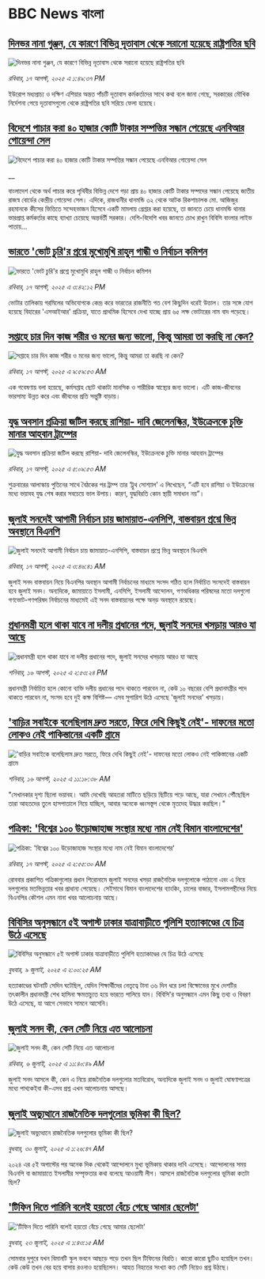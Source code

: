 # BBC News বাংলা## [দিনভর নানা গুঞ্জন, যে কারণে বিভিন্ন দূতাবাস থেকে সরানো হয়েছে রাষ্ট্রপতির ছবি](https://www.bbc.com/bengali/articles/c30z1dn4zmeo?at_medium=RSS&at_campaign=rss?at_campaign=githubrss)![দিনভর নানা গুঞ্জন, যে কারণে বিভিন্ন দূতাবাস থেকে সরানো হয়েছে রাষ্ট্রপতির ছবি](https://ichef.bbci.co.uk/ace/ws/240/cpsprodpb/c402/live/32c60240-7b6b-11f0-b2ec-b38d79e26356.jpg)_রবিবার, ১৭ আগস্ট, ২০২৫ এ ১:৪৯:৩৭ PM_ইউরোপ মধ্যপ্রাচ্য ও দক্ষিণ এশিয়ার অন্তত পাঁচটি দূতাবাস কর্মকর্তাদের সাথে কথা বলে জানা গেছে, সরকারের মৌখিক নির্দেশনা পেয়ে দূতাবাসগুলো থেকে রাষ্ট্রপতির ছবি সরিয়ে ফেলা হয়েছে।## [বিদেশে পাচার করা ৪০ হাজার কোটি টাকার সম্পত্তির সন্ধান পেয়েছে এনবিআর গোয়েন্দা সেল](https://www.bbc.co.uk/bengali/live/c206k033x8et?at_medium=RSS&at_campaign=rss?at_campaign=githubrss)![বিদেশে পাচার করা ৪০ হাজার কোটি টাকার সম্পত্তির সন্ধান পেয়েছে এনবিআর গোয়েন্দা সেল](https://ichef.bbci.co.uk/ace/standard/240/cpsprodpb/1871/live/6c543160-7b81-11f0-a34f-318be3fb0481.jpg)__বাংলাদেশ থেকে অর্থ পাচার করে পৃথিবীর বিভিন্ন দেশে গড়া প্রায় ৪০ হাজার কোটি টাকার সম্পদের সন্ধান পেয়েছে জাতীয় রাজস্ব বোর্ডের কেন্দ্রীয় গোয়েন্দা সেল। এদিকে, রাজধানীর ধানমন্ডি ৩২ থেকে আটক রিকশাচালক মো. আজিজুর রহমানকে কীসের ভিত্তিতে সন্দেহভাজন হিসেবে একটি মামলায় গ্রেপ্তার করা হয়েছে, তা জানতে চেয়ে ধানমন্ডি থানার ভারপ্রাপ্ত কর্মকর্তার কাছে ব্যাখ্যা চেয়েছে অন্তর্বর্তী সরকার। দেশি-বিদেশি খবর জানতে চোখ রাখুন বিবিসি বাংলার লাইভ পাতায়...## [ভারতে 'ভোট চুরি'র প্রশ্নে মুখোমুখি রাহুল গান্ধী ও নির্বাচন কমিশন](https://www.bbc.com/bengali/articles/cvgpn40k0kko?at_medium=RSS&at_campaign=rss?at_campaign=githubrss)![ভারতে 'ভোট চুরি'র প্রশ্নে মুখোমুখি রাহুল গান্ধী ও নির্বাচন কমিশন](https://ichef.bbci.co.uk/ace/ws/240/cpsprodpb/4fae/live/6218aab0-7b71-11f0-ab3e-bd52082cd0ae.png)_রবিবার, ১৭ আগস্ট, ২০২৫ এ ৩:৪২:১২ PM_ভোটার তালিকায় গরমিলের অভিযোগকে কেন্দ্র করে ভারতের রাজনীতি গত বেশ কিছুদিন ধরেই উত্তাল। তার সঙ্গে যোগ হয়েছে বিহারের 'এসআইআর' প্রক্রিয়া, যাতে প্রাথমিক হিসেবে দেখা যাচ্ছে প্রায় ৬৫ লক্ষ ভোটারের নাম বাদ পড়েছে।## [সপ্তাহে চার দিন কাজ শরীর ও মনের জন্য ভালো, কিন্তু আমরা তা করছি না কেন?](https://www.bbc.com/bengali/articles/cwypn0lr0p5o?at_medium=RSS&at_campaign=rss?at_campaign=githubrss)![সপ্তাহে চার দিন কাজ শরীর ও মনের জন্য ভালো, কিন্তু আমরা তা করছি না কেন?](https://ichef.bbci.co.uk/ace/ws/240/cpsprodpb/4e64/live/a424a570-782a-11f0-8071-1788c7e8ae0e.jpg)_রবিবার, ১৭ আগস্ট, ২০২৫ এ ৯:৫৯:৫৩ AM_এক গবেষণায় বলা হয়েছে, কর্মসপ্তাহ ছোট থাকাটা মানসিক ও শারীরিক স্বাস্থ্যের জন্য ভালো। এটি কাজ-জীবনের ভারসাম্য উন্নত করে এবং জীবনের প্রতি সন্তুষ্টি বাড়ায়।## [যুদ্ধ অবসান প্রক্রিয়া জটিল করছে রাশিয়া- দাবি জেলেনস্কির, ইউক্রেনকে  চুক্তি মানার আহবান ট্রাম্পের](https://www.bbc.com/bengali/articles/cdx0w1dl967o?at_medium=RSS&at_campaign=rss?at_campaign=githubrss)![যুদ্ধ অবসান প্রক্রিয়া জটিল করছে রাশিয়া- দাবি জেলেনস্কির, ইউক্রেনকে  চুক্তি মানার আহবান ট্রাম্পের](https://ichef.bbci.co.uk/ace/ws/240/cpsprodpb/9b87/live/9758bf60-7b19-11f0-83cc-c5da98c419b8.jpg)_রবিবার, ১৭ আগস্ট, ২০২৫ এ ৫:০৯:৫৩ AM_শুক্রবারের আলাস্কায় পুতিনের সাথে বৈঠকের পর ট্রাম্প তার ‘ট্রুথ সোশ্যাল’ এ লিখেছেন, “এটি হবে রাশিয়া ও ইউক্রেনের মধ্যে ভয়াবহ যুদ্ধ শেষ করার সবচেয়ে ভাল উপায়। কারণ, যুদ্ধবিরতি কোন স্থায়ী সমাধান নয়”।## [জুলাই সনদেই আগামী নির্বাচন চায় জামায়াত-এনসিপি, বাস্তবায়ন প্রশ্নে ভিন্ন অবস্থানে বিএনপি](https://www.bbc.com/bengali/articles/cwy1pn91n4go?at_medium=RSS&at_campaign=rss?at_campaign=githubrss)![জুলাই সনদেই আগামী নির্বাচন চায় জামায়াত-এনসিপি, বাস্তবায়ন প্রশ্নে ভিন্ন অবস্থানে বিএনপি](https://ichef.bbci.co.uk/ace/ws/240/cpsprodpb/353f/live/a0a5e980-7a9c-11f0-a69a-95efe7e2a480.jpg)_রবিবার, ১৭ আগস্ট, ২০২৫ এ ৩:৪৬:৪১ AM_জুলাই সনদ বাস্তবায়ন নিয়ে বিএনপির অবস্থান আগামী নির্বাচনের মাধ্যমে সংসদ গঠিত হলে নির্বাচিত সংসদেই বাস্তবায়ন হবে জুলাই সনদ। অন্যদিকে, জামায়াতে ইসলামী, এনসিপি, ইসলামী আন্দোলন, গণঅধিকার পরিষদের মতো দলগুলো গণভোট-গণপরিষদ নির্বাচনের মাধ্যমেই এই সনদ বাস্তবায়নের পক্ষে অনড় অবস্থানে রয়েছে।## [প্রধানমন্ত্রী হলে থাকা যাবে না দলীয় প্রধানের পদে, জুলাই সনদের খসড়ায় আরও যা আছে ](https://www.bbc.com/bengali/articles/cy4d7qzpy51o?at_medium=RSS&at_campaign=rss?at_campaign=githubrss)![প্রধানমন্ত্রী হলে থাকা যাবে না দলীয় প্রধানের পদে, জুলাই সনদের খসড়ায় আরও যা আছে ](https://ichef.bbci.co.uk/ace/ws/240/cpsprodpb/d727/live/e5bdbb40-7aa3-11f0-ab3e-bd52082cd0ae.png)_শনিবার, ১৬ আগস্ট, ২০২৫ এ ২:৫৩:২৪ PM_প্রধানমন্ত্রী নির্বাচিত হলে কোনো ব্যক্তি দলীয় প্রধানের পদে থাকতে পারবেন না, কেউ ১০ বছরের বেশি প্রধানমন্ত্রীর পদে থাকতে পারবেন না, সংসদ হবে দুই কক্ষ বিশিষ্ট–– এসব সুপারিশ উঠে এসেছে 'জুলাই সনদের' খসড়ায়।## ['বাড়ির সবাইকে বলেছিলাম দ্রুত সরতে, ফিরে দেখি কিছুই নেই'- দাফনের মতো লোকও নেই পাকিস্তানের একটি গ্রামে  ](https://www.bbc.com/bengali/articles/c5yldplqwwwo?at_medium=RSS&at_campaign=rss?at_campaign=githubrss)!['বাড়ির সবাইকে বলেছিলাম দ্রুত সরতে, ফিরে দেখি কিছুই নেই'- দাফনের মতো লোকও নেই পাকিস্তানের একটি গ্রামে  ](https://ichef.bbci.co.uk/ace/ws/240/cpsprodpb/8004/live/4275b7b0-7a87-11f0-81f2-1b12a33e5000.jpg)_শনিবার, ১৬ আগস্ট, ২০২৫ এ ১১:১৮:৩৮ AM_"সেখানকার দৃশ্য ছিলো ভয়াবহ। আমি দেখেছি আহতরা মাটিতে ছড়িয়ে ছিটিয়ে পড়ে আছে, যারা সেখানে পৌঁছেছিল তারা আহতদের তুলে হাসপাতালে নিয়ে যাচ্ছিল, আবার অনেকে ধ্বংসস্তূপ থেকে মৃতদেহ উদ্ধার করছিল।"## [পত্রিকা: 'বিশ্বের ১০০ উড়োজাহাজ সংস্থার মধ্যে নাম নেই বিমান বাংলাদেশের'](https://www.bbc.com/bengali/articles/cvgvj7190leo?at_medium=RSS&at_campaign=rss?at_campaign=githubrss)![পত্রিকা: 'বিশ্বের ১০০ উড়োজাহাজ সংস্থার মধ্যে নাম নেই বিমান বাংলাদেশের'](https://ichef.bbci.co.uk/ace/ws/240/cpsprodpb/7ecc/live/a2ce27a0-7b13-11f0-ab3e-bd52082cd0ae.jpg)_রবিবার, ১৭ আগস্ট, ২০২৫ এ ২:৫৫:৩০ AM_রোববার প্রকাশিত পত্রিকাগুলোর প্রধান শিরোনামে জুলাই সনদের খসড়া রাজনৈতিক দলগুলোকে পাঠানো এবং এ নিয়ে দলগুলোর মতভিন্নতার  খবর প্রাধান্য পেয়েছে। সেইসাথে  বিমান বাংলাদেশের ব্যাংকিং, চালের বাজার, ইসলামপন্থীদের নিয়ে বিএনপির কৌশল এমন নানা খবর আলোচনায় আছে।## [বিবিসির অনুসন্ধানে ৫ই অগাস্ট ঢাকার যাত্রাবাড়ীতে পুলিশি হত্যাকাণ্ডের যে চিত্র উঠে এসেছে](https://www.bbc.com/bengali/articles/ce9x120d74yo?at_medium=RSS&at_campaign=rss?at_campaign=githubrss)![বিবিসির অনুসন্ধানে ৫ই অগাস্ট ঢাকার যাত্রাবাড়ীতে পুলিশি হত্যাকাণ্ডের যে চিত্র উঠে এসেছে](https://ichef.bbci.co.uk/ace/ws/240/cpsprodpb/f4e7/live/69ad1a10-5c70-11f0-960d-e9f1088a89fe.png)_বুধবার, ৯ জুলাই, ২০২৫ এ ২:০০:২৫ AM_হত্যাকাণ্ডের ঘটনাটি সেদিন ঘটেছিল, যেদিন শিক্ষার্থীদের নেতৃত্বে টানা ৩৬ দিন ধরে চলা বিক্ষোভের মুখে দেশটির তৎকালীন প্রধানমন্ত্রী শেখ হাসিনা ক্ষমতাচ্যুত হয়ে ভারতে পালিয়ে যান। বিবিসি'র অনুসন্ধানে এমন কিছু তথ্য ও বিবরণ উঠে এসেছে, যা আগে সেভাবে সামনে আসেনি।## [জুলাই সনদ কী, কেন সেটি নিয়ে এত আলোচনা](https://www.bbc.com/bengali/articles/c939xgp251po?at_medium=RSS&at_campaign=rss?at_campaign=githubrss)![জুলাই সনদ কী, কেন সেটি নিয়ে এত আলোচনা](https://ichef.bbci.co.uk/ace/ws/240/cpsprodpb/dafa/live/26a3d870-59b5-11f0-994d-9db2713c89df.jpg)_রবিবার, ৬ জুলাই, ২০২৫ এ ১১:৪০:৪৯ AM_জুলাই সনদ আসলে কী, কেন এ নিয়ে রাজনৈতিক দলগুলোর মতবিরোধ, অন্যদিকে জুলাই সনদ ও জুলাই ঘোষণাপত্রের মধ্যে পাথ্যকইবা কী-এসব প্রশ্ন এখন আলোচনায় আসছে।## [জুলাই অভ্যুত্থানে রাজনৈতিক দলগুলোর ভূমিকা কী ছিল?](https://www.bbc.com/bengali/articles/c8x5ed4gzz8o?at_medium=RSS&at_campaign=rss?at_campaign=githubrss)![জুলাই অভ্যুত্থানে রাজনৈতিক দলগুলোর ভূমিকা কী ছিল?](https://ichef.bbci.co.uk/ace/ws/240/cpsprodpb/cc0e/live/a70369f0-6bca-11f0-af20-030418be2ca5.jpg)_বুধবার, ৩০ জুলাই, ২০২৫ এ ১:২৬:৪৭ AM_২০২৪ এর ৫ই অগাস্টের পর অনেক দিক থেকেই আন্দোলনে মুখ্য ভূমিকায় থাকার দাবি এসেছে। আন্দোলনের সময় বিএনপি বা জামায়াতে ইসলামীর সম্পৃক্ততার কথা বলেছে আওয়ামী লীগ। আসলে রাজনৈতিক দলগুলোর ভূমিকা কতটা ছিল?## ['টিফিন দিতে পারিনি বলেই হয়তো বেঁচে গেছে আমার ছেলেটা'](https://www.bbc.com/bengali/articles/c07d4n1vxl1o?at_medium=RSS&at_campaign=rss?at_campaign=githubrss)!['টিফিন দিতে পারিনি বলেই হয়তো বেঁচে গেছে আমার ছেলেটা'](https://ichef.bbci.co.uk/ace/ws/240/cpsprodpb/34db/live/480665e0-670d-11f0-97e0-491eb8268629.jpg)_বুধবার, ২৩ জুলাই, ২০২৫ এ ১:৪৩:১৫ AM_সোমবার দুপুরে যখন বিমানটি স্কুল ভবনে আছড়ে পড়ে তখন ছিল টিফিনের বিরতি। কারো কারো ছুটিও হয়েছিল তখন। কেউ কেউ তখন বের হয়ে বাসায় রওনাও হয়েছিলেন। আহত নিহতের সংখ্যা কত সেটি নিয়েও প্রশ্ন উঠছে।